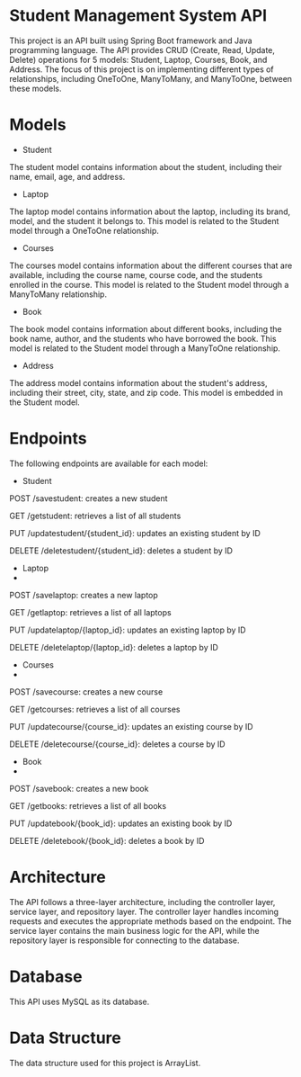 # Student Management System API
This project is an API built using Spring Boot framework and Java programming language. The API provides CRUD (Create, Read, Update, Delete) operations for 5 models: Student, Laptop, Courses, Book, and Address. The focus of this project is on implementing different types of relationships, including OneToOne, ManyToMany, and ManyToOne, between these models.

# Models
* Student

The student model contains information about the student, including their name, email, age, and address.

* Laptop

The laptop model contains information about the laptop, including its brand, model, and the student it belongs to. This model is related to the Student model through a OneToOne relationship.

* Courses

The courses model contains information about the different courses that are available, including the course name, course code, and the students enrolled in the course. This model is related to the Student model through a ManyToMany relationship.

* Book

The book model contains information about different books, including the book name, author, and the students who have borrowed the book. This model is related to the Student model through a ManyToOne relationship.

* Address

The address model contains information about the student's address, including their street, city, state, and zip code. This model is embedded in the Student model.

# Endpoints
The following endpoints are available for each model:

* Student

POST /savestudent: creates a new student

GET /getstudent: retrieves a list of all students

PUT /updatestudent/{student_id}: updates an existing student by ID

DELETE /deletestudent/{student_id}: deletes a student by ID

* Laptop
* 
POST /savelaptop: creates a new laptop

GET /getlaptop: retrieves a list of all laptops

PUT /updatelaptop/{laptop_id}: updates an existing laptop by ID

DELETE /deletelaptop/{laptop_id}: deletes a laptop by ID

* Courses
* 
POST /savecourse: creates a new course

GET /getcourses: retrieves a list of all courses

PUT /updatecourse/{course_id}: updates an existing course by ID

DELETE /deletecourse/{course_id}: deletes a course by ID

* Book
* 
POST /savebook: creates a new book

GET /getbooks: retrieves a list of all books

PUT /updatebook/{book_id}: updates an existing book by ID

DELETE /deletebook/{book_id}: deletes a book by ID

# Architecture
The API follows a three-layer architecture, including the controller layer, service layer, and repository layer. The controller layer handles incoming requests and executes the appropriate methods based on the endpoint. The service layer contains the main business logic for the API, while the repository layer is responsible for connecting to the database.

# Database
This API uses MySQL as its database.

# Data Structure
The data structure used for this project is ArrayList.
